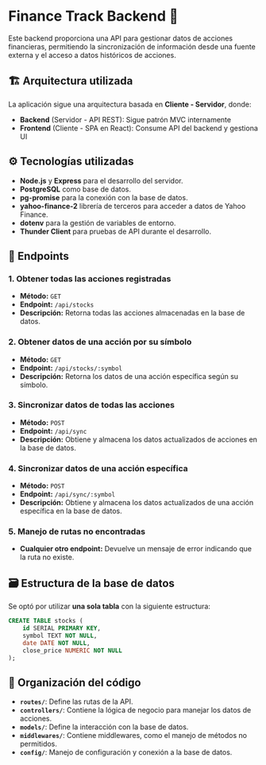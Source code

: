 # Finance Track Backend 🏦

Este backend proporciona una API para gestionar datos de acciones financieras, permitiendo la sincronización de información desde una fuente externa y el acceso a datos históricos de acciones.

## 🏗️ Arquitectura utilizada

La aplicación sigue una arquitectura basada en **Cliente - Servidor**, donde:

-   **Backend** (Servidor - API REST): Sigue patrón MVC internamente  
-   **Frontend** (Cliente - SPA en React): Consume API del backend y gestiona UI

## ⚙ Tecnologías utilizadas 

-   **Node.js** y **Express** para el desarrollo del servidor.
-   **PostgreSQL** como base de datos.
-   **pg-promise** para la conexión con la base de datos.
-   **yahoo-finance-2** librería de terceros para acceder a datos de Yahoo Finance.
-   **dotenv** para la gestión de variables de entorno.
-   **Thunder Client** para pruebas de API durante el desarrollo.

## 🚩 Endpoints

### 1. Obtener todas las acciones registradas

-   **Método:** `GET`
-   **Endpoint:** `/api/stocks`
-   **Descripción:** Retorna todas las acciones almacenadas en la base de datos.

### 2. Obtener datos de una acción por su símbolo

-   **Método:** `GET`
-   **Endpoint:** `/api/stocks/:symbol`
-   **Descripción:** Retorna los datos de una acción específica según su símbolo.

### 3. Sincronizar datos de todas las acciones

-   **Método:** `POST`
-   **Endpoint:** `/api/sync`
-   **Descripción:** Obtiene y almacena los datos actualizados de acciones en la base de datos.

### 4. Sincronizar datos de una acción específica

-   **Método:** `POST`
-   **Endpoint:** `/api/sync/:symbol`
-   **Descripción:** Obtiene y almacena los datos actualizados de una acción específica en la base de datos.

### 5. Manejo de rutas no encontradas

-   **Cualquier otro endpoint:** Devuelve un mensaje de error indicando que la ruta no existe.

## 🗃 Estructura de la base de datos

Se optó por utilizar **una sola tabla** con la siguiente estructura:

```sql
CREATE TABLE stocks (
    id SERIAL PRIMARY KEY,
    symbol TEXT NOT NULL,
    date DATE NOT NULL,
    close_price NUMERIC NOT NULL
);
```

## 📂 Organización del código

- **`routes/`**: Define las rutas de la API.
- **`controllers/`**: Contiene la lógica de negocio para manejar los datos de acciones.
- **`models/`**: Define la interacción con la base de datos.
- **`middlewares/`**: Contiene middlewares, como el manejo de métodos no permitidos.
- **`config/`**: Manejo de configuración y conexión a la base de datos.
